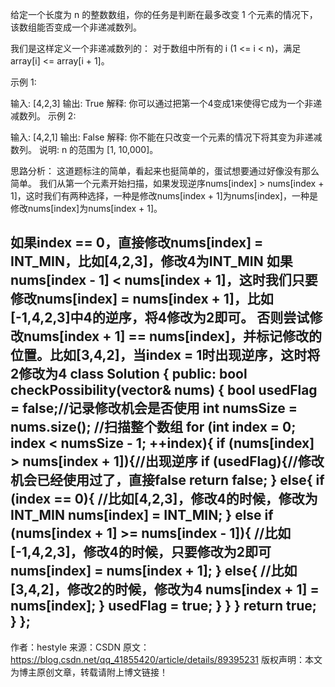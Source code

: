 给定一个长度为 n 的整数数组，你的任务是判断在最多改变 1 个元素的情况下，该数组能否变成一个非递减数列。

我们是这样定义一个非递减数列的： 对于数组中所有的 i (1 <= i < n)，满足 array[i] <= array[i + 1]。

示例 1:

输入: [4,2,3]
输出: True
解释: 你可以通过把第一个4变成1来使得它成为一个非递减数列。
示例 2:

输入: [4,2,1]
输出: False
解释: 你不能在只改变一个元素的情况下将其变为非递减数列。
说明:  n 的范围为 [1, 10,000]。





思路分析： 这道题标注的简单，看起来也挺简单的，蛋试想要通过好像没有那么简单。
我们从第一个元素开始扫描，如果发现逆序nums[index] > nums[index + 1]，这时我们有两种选择，一种是修改nums[index + 1]为nums[index]，一种是修改nums[index]为nums[index + 1]。

如果index == 0，直接修改nums[index] = INT_MIN，比如[4,2,3]，修改4为INT_MIN
如果nums[index - 1] < nums[index + 1]，这时我们只要修改nums[index] = nums[index + 1]，比如[-1,4,2,3]中4的逆序，将4修改为2即可。
否则尝试修改nums[index + 1] == nums[index]，并标记修改的位置。比如[3,4,2]，当index = 1时出现逆序，这时将2修改为4
class Solution {
public:
    bool checkPossibility(vector<int>& nums) {
        bool usedFlag = false;//记录修改机会是否使用
        int numsSize = nums.size();
        //扫描整个数组
        for (int index = 0; index < numsSize - 1; ++index){
            if (nums[index] > nums[index + 1]){//出现逆序
                if (usedFlag){//修改机会已经使用过了，直接false
                    return false;
                }
                else{
                    if (index == 0){
                        //比如[4,2,3]，修改4的时候，修改为INT_MIN
                        nums[index] = INT_MIN;
                    }
                    else if (nums[index + 1] >= nums[index - 1]){
                        //比如[-1,4,2,3]，修改4的时候，只要修改为2即可
                        nums[index] = nums[index + 1];
                    }
                    else{
                        //比如[3,4,2]，修改2的时候，修改为4
                        nums[index + 1] = nums[index];
                    }
                    usedFlag = true;
                }
            }
        }
        return true;
    }
};
--------------------- 
作者：hestyle 
来源：CSDN 
原文：https://blog.csdn.net/qq_41855420/article/details/89395231 
版权声明：本文为博主原创文章，转载请附上博文链接！